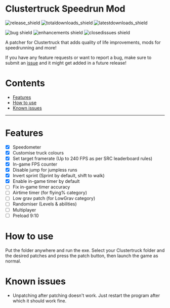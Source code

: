 # Clustertruck Speedrun Mod
![release_shield](https://img.shields.io/github/v/release/noahkra/ClustertruckSpeedrunMod?include_prereleases&color=blue) ![totaldownloads_shield](https://img.shields.io/github/downloads/noahkra/ClustertruckSpeedrunMod/total?label=total%20downloads) ![latestdownloads_shield](https://img.shields.io/github/downloads-pre/noahkra/ClustertruckSpeedrunMod/latest/total) 

![bug shield](https://img.shields.io/github/issues-raw/noahkra/ClustertruckSpeedrunMod/bug) ![enhancements shield](https://img.shields.io/github/issues-raw/noahkra/ClustertruckSpeedrunMod/enhancement) ![closedissues shield](https://img.shields.io/github/issues-closed-raw/noahkra/ClustertruckSpeedrunMod?color=green)

A patcher for Clustertruck that adds quality of life improvements, mods for speedrunning and more!

If you have any feature requests or want to report a bug, make sure to submit an [issue](https://github.com/noahkra/ClustertruckSpeedrunMod/issues/new/choose) and it might get added in a future release!

# Contents
- [Features](#features)
- [How to use](#how-to-use)
- [Known issues](#known-issues)
***

# Features
- [x] Speedometer
- [x] Customise truck colours
- [x] Set target framerate (Up to 240 FPS as per SRC leaderboard rules)
- [x] In-game FPS counter
- [x] Disable jump for jumpless runs
- [x] Invert sprint (Sprint by default, shift to walk)
- [x] Enable in-game timer by default
- [ ] Fix in-game timer accuracy
- [ ] Airtime timer (for flying% category)
- [ ] Low grav patch (for LowGrav category)
- [ ] Randomiser (Levels & abilities)
- [ ] Multiplayer
- [ ] Preload 9:10

# How to use
Put the folder anywhere and run the exe. Select your Clustertruck folder and the desired patches and press the patch button, then launch the game as normal.


# Known issues
- Unpatching after patching doesn't work. Just restart the program after which it should work fine.
